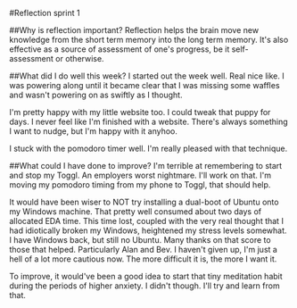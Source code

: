 #Reflection sprint 1

##Why is reflection important?
Reflection helps the brain move new knowledge from the short term memory into the long term memory. It's also effective as a source of assessment of one's progress, be it self-assessment or otherwise.

##What did I do well this week?
I started out the week well. Real nice like. I was powering along until it became clear that I was missing some waffles and wasn't powering on as swiftly as I thought.

I'm pretty happy with my little website too. I could tweak that puppy for days. I never feel like I'm finished with a website. There's always something I want to nudge, but I'm happy with it anyhoo.

I stuck with the pomodoro timer well. I'm really pleased with that technique.

##What could I have done to improve?
I'm terrible at remembering to start and stop my Toggl. An employers worst nightmare. I'll work on that. I'm moving my pomodoro timing from my phone to Toggl, that should help.

It would have been wiser to NOT try installing a dual-boot of Ubuntu onto my Windows machine. That pretty well consumed about two days of allocated EDA time. This time lost, coupled with the very real thought that I had idiotically broken my Windows, heightened my stress levels somewhat. I have Windows back, but still no Ubuntu. Many thanks on that score to those that helped. Particularly Alan and Bev. I haven't given up, I'm just a hell of a lot more cautious now. The more difficult it is, the more I want it.

To improve, it would've been a good idea to start that tiny meditation habit during the periods of higher anxiety. I didn't though. I'll try and learn from that.
